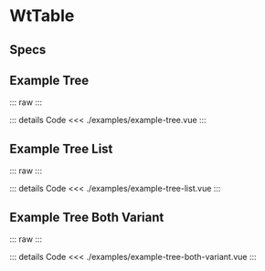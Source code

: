 <script setup>
import ExampleTree from './examples/example-tree.vue';
import ExampleTreeList from './examples/example-tree-list.vue';
import ExampleTreeBothVariant from './examples/example-tree-both-variant.vue';
import Specs from './component-specs.vue';
</script>

# WtTable

## Specs
<Specs />

## Example Tree
::: raw
<ExampleTree/>
:::

::: details Code
<<< ./examples/example-tree.vue
:::

## Example Tree List
::: raw
<ExampleTreeList />
:::

::: details Code
<<< ./examples/example-tree-list.vue
:::

## Example Tree Both Variant
::: raw
<ExampleTreeBothVariant />
:::

::: details Code
<<< ./examples/example-tree-both-variant.vue
:::
